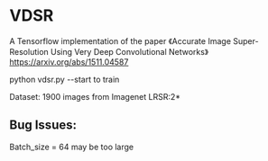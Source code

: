 # VDSR
A Tensorflow implementation of the paper 《Accurate Image Super-Resolution Using Very Deep Convolutional Networks》
https://arxiv.org/abs/1511.04587

python vdsr.py --start to train

Dataset: 1900 images from Imagenet
LRSR:2*

## Bug Issues:
Batch_size = 64 may be too large
